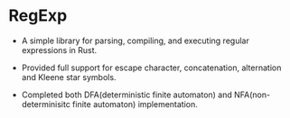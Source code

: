 # RegExp

- A simple library for parsing, compiling, and executing regular expressions in Rust.

- Provided full support for escape character, concatenation, alternation and Kleene star symbols.

- Completed both DFA(deterministic finite automaton) and NFA(non-determinisitc finite automaton) implementation.
